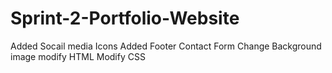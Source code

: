 # Sprint-2-Portfolio-Website
Added Socail media Icons
Added Footer Contact Form 
Change Background image
modify HTML
Modify CSS
